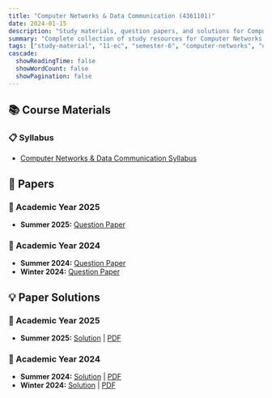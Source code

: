 ```yaml
---
title: "Computer Networks & Data Communication (4361101)"
date: 2024-01-15
description: "Study materials, question papers, and solutions for Computer Networks & Data Communication (4361101) - Electronics & Communication Engineering, Semester 6"
summary: "Complete collection of study resources for Computer Networks & Data Communication including syllabus, question papers from 2024-2025, and detailed solutions"
tags: ["study-material", "11-ec", "semester-6", "computer-networks", "data-communication", "4361101"]
cascade:
  showReadingTime: false
  showWordCount: false
  showPagination: false
---
```


## 📚 Course Materials

### 📋 Syllabus

- [Computer Networks & Data Communication Syllabus](4361101.pdf)

## 📝 Papers

### 📅 Academic Year 2025

- **Summer 2025:** [Question Paper](4361101-Summer-2025.pdf)

### 📅 Academic Year 2024  

- **Summer 2024:** [Question Paper](4361101-Summer-2024.pdf)
- **Winter 2024:** [Question Paper](4361101-Winter-2024.pdf)

## 💡 Paper Solutions

### 📅 Academic Year 2025

- **Summer 2025:** [Solution](4361101-summer-2025-solution) | [PDF](4361101-summer-2025-solution.pdf)

### 📅 Academic Year 2024

- **Summer 2024:** [Solution](4361101-summer-2024-solution) | [PDF](4361101-summer-2024-solution.pdf)
- **Winter 2024:** [Solution](4361101-winter-2024-solution) | [PDF](4361101-winter-2024-solution.pdf)
